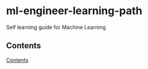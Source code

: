 <link rel='stylesheet' href='assets/css/main.css'/>

# ml-engineer-learning-path
Self learning guide for Machine Learning

## Contents
[Contents](contents.md)